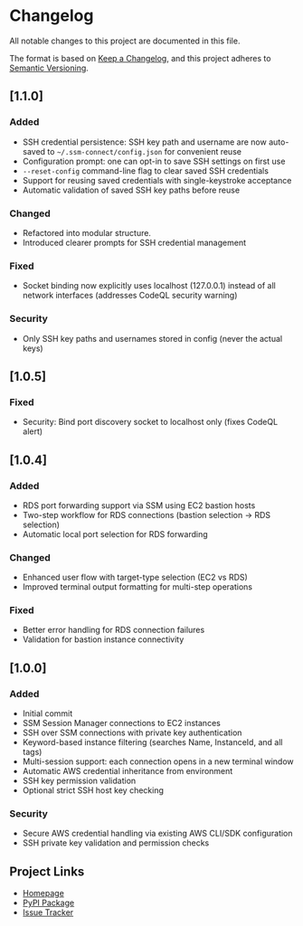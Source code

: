 # Changelog

All notable changes to this project are documented in this file.

The format is based on [Keep a Changelog](https://keepachangelog.com/en/1.1.0/),
and this project adheres to [Semantic Versioning](https://semver.org/spec/v2.0.0.html).

## [1.1.0]

### Added
- SSH credential persistence: SSH key path and username are now auto-saved to `~/.ssm-connect/config.json` for convenient reuse
- Configuration prompt: one can opt-in to save SSH settings on first use
- `--reset-config` command-line flag to clear saved SSH credentials
- Support for reusing saved credentials with single-keystroke acceptance
- Automatic validation of saved SSH key paths before reuse

### Changed
- Refactored into modular structure.
- Introduced clearer prompts for SSH credential management

### Fixed
- Socket binding now explicitly uses localhost (127.0.0.1) instead of all network interfaces (addresses CodeQL security warning)

### Security
- Only SSH key paths and usernames stored in config (never the actual keys)

## [1.0.5]

### Fixed
- Security: Bind port discovery socket to localhost only (fixes CodeQL alert)

## [1.0.4]

### Added
- RDS port forwarding support via SSM using EC2 bastion hosts
- Two-step workflow for RDS connections (bastion selection → RDS selection)
- Automatic local port selection for RDS forwarding

### Changed
- Enhanced user flow with target-type selection (EC2 vs RDS)
- Improved terminal output formatting for multi-step operations

### Fixed
- Better error handling for RDS connection failures
- Validation for bastion instance connectivity

## [1.0.0]

### Added
- Initial commit
- SSM Session Manager connections to EC2 instances
- SSH over SSM connections with private key authentication
- Keyword-based instance filtering (searches Name, InstanceId, and all tags)
- Multi-session support: each connection opens in a new terminal window
- Automatic AWS credential inheritance from environment
- SSH key permission validation
- Optional strict SSH host key checking

### Security
- Secure AWS credential handling via existing AWS CLI/SDK configuration
- SSH private key validation and permission checks

## Project Links

- [Homepage](https://github.com/JoseSiby/ssm-connect)
- [PyPI Package](https://pypi.org/project/ssm-connect/)
- [Issue Tracker](https://github.com/JoseSiby/ssm-connect/issues)